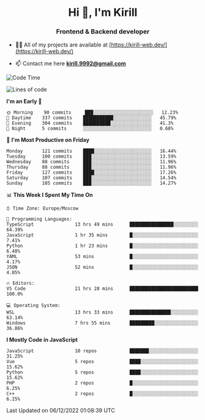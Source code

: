 <h1 align="center">Hi 👋, I'm Kirill</h1>
<h3 align="center">Frontend & Backend developer</h3>

- 👨‍💻 All of my projects are available at [https://kirill-web.dev/](https://kirill-web.dev/)

- 📫 Contact me here **kirill.9992@gmail.com**











<!--START_SECTION:waka-->
![Code Time](http://img.shields.io/badge/Code%20Time-1%2C208%20hrs%207%20mins-blue)

![Lines of code](https://img.shields.io/badge/From%20Hello%20World%20I%27ve%20Written-578%20Thousand%20lines%20of%20code-blue)

**I'm an Early 🐤** 

```text
🌞 Morning    90 commits     ███░░░░░░░░░░░░░░░░░░░░░░   12.23% 
🌆 Daytime    337 commits    ███████████░░░░░░░░░░░░░░   45.79% 
🌃 Evening    304 commits    ██████████░░░░░░░░░░░░░░░   41.3% 
🌙 Night      5 commits      ░░░░░░░░░░░░░░░░░░░░░░░░░   0.68%

```
📅 **I'm Most Productive on Friday** 

```text
Monday       121 commits    ████░░░░░░░░░░░░░░░░░░░░░   16.44% 
Tuesday      100 commits    ███░░░░░░░░░░░░░░░░░░░░░░   13.59% 
Wednesday    88 commits     ███░░░░░░░░░░░░░░░░░░░░░░   11.96% 
Thursday     88 commits     ███░░░░░░░░░░░░░░░░░░░░░░   11.96% 
Friday       127 commits    ████░░░░░░░░░░░░░░░░░░░░░   17.26% 
Saturday     107 commits    ███░░░░░░░░░░░░░░░░░░░░░░   14.54% 
Sunday       105 commits    ███░░░░░░░░░░░░░░░░░░░░░░   14.27%

```


📊 **This Week I Spent My Time On** 

```text
⌚︎ Time Zone: Europe/Moscow

💬 Programming Languages: 
TypeScript               13 hrs 49 mins      ████████████████░░░░░░░░░   64.39% 
JavaScript               1 hr 35 mins        █░░░░░░░░░░░░░░░░░░░░░░░░   7.41% 
Python                   1 hr 23 mins        █░░░░░░░░░░░░░░░░░░░░░░░░   6.48% 
YAML                     53 mins             █░░░░░░░░░░░░░░░░░░░░░░░░   4.17% 
JSON                     52 mins             █░░░░░░░░░░░░░░░░░░░░░░░░   4.05%

🔥 Editors: 
VS Code                  21 hrs 28 mins      █████████████████████████   100.0%

💻 Operating System: 
WSL                      13 hrs 33 mins      ███████████████░░░░░░░░░░   63.14% 
Windows                  7 hrs 55 mins       █████████░░░░░░░░░░░░░░░░   36.86%

```

**I Mostly Code in JavaScript** 

```text
JavaScript               10 repos            ███████░░░░░░░░░░░░░░░░░░   31.25% 
Vue                      5 repos             ████░░░░░░░░░░░░░░░░░░░░░   15.62% 
Python                   5 repos             ████░░░░░░░░░░░░░░░░░░░░░   15.62% 
PHP                      2 repos             █░░░░░░░░░░░░░░░░░░░░░░░░   6.25% 
C++                      2 repos             █░░░░░░░░░░░░░░░░░░░░░░░░   6.25%

```



 Last Updated on 06/12/2022 01:08:39 UTC
<!--END_SECTION:waka-->
